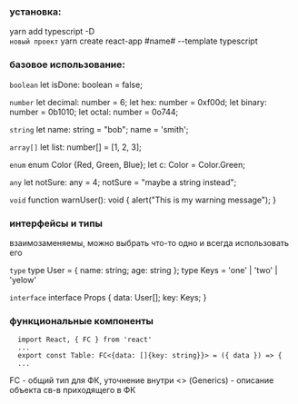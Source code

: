 ### установка:

yarn add typescript -D  
`новый проект`
yarn create react-app #name# --template typescript

### базовое использование:

`boolean`
let isDone: boolean = false;

`number`
let decimal: number = 6;
let hex: number = 0xf00d;
let binary: number = 0b1010;
let octal: number = 0o744;

`string`
let name: string = "bob";
name = 'smith';

`array[]`
let list: number[] = [1, 2, 3];

`enum`
enum Color {Red, Green, Blue};
let c: Color = Color.Green;

`any`
let notSure: any = 4;
notSure = "maybe a string instead";

`void`
function warnUser(): void {
alert("This is my warning message");
}

### интерфейсы и типы

взаимозаменяемы, можно выбрать что-то одно и всегда использовать его

`type`
type User = { name: string; age: string };
type Keys = 'one' | 'two' | 'yelow'

`interface`
interface Props {
data: User[];
key: Keys;
}

### функциональные компоненты

```
  import React, { FC } from 'react'
  ...
  export const Table: FC<{data: []{key: string}}> = ({ data }) => {
  ...
```

FC - общий тип для ФК, уточнение внутри <> (Generics) - описание объекта св-в приходящего в ФК
